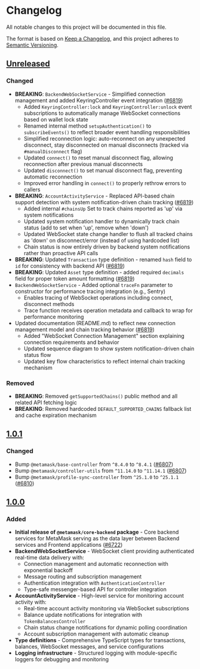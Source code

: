 # Changelog

All notable changes to this project will be documented in this file.

The format is based on [Keep a Changelog](https://keepachangelog.com/en/1.0.0/),
and this project adheres to [Semantic Versioning](https://semver.org/spec/v2.0.0.html).

## [Unreleased]

### Changed

- **BREAKING**: `BackendWebSocketService` - Simplified connection management and added KeyringController event integration ([#6819](https://github.com/MetaMask/core/pull/6819))
  - Added `KeyringController:lock` and `KeyringController:unlock` event subscriptions to automatically manage WebSocket connections based on wallet lock state
  - Renamed internal method `setupAuthentication()` to `subscribeEvents()` to reflect broader event handling responsibilities
  - Simplified reconnection logic: auto-reconnect on any unexpected disconnect, stay disconnected on manual disconnects (tracked via `#manualDisconnect` flag)
  - Updated `connect()` to reset manual disconnect flag, allowing reconnection after previous manual disconnects
  - Updated `disconnect()` to set manual disconnect flag, preventing automatic reconnection
  - Improved error handling in `connect()` to properly rethrow errors to callers
- **BREAKING**: `AccountActivityService` - Replaced API-based chain support detection with system notification-driven chain tracking ([#6819](https://github.com/MetaMask/core/pull/6819))
  - Added internal `#chainsUp` Set to track chains reported as 'up' via system notifications
  - Updated system notification handler to dynamically track chain status (add to set when 'up', remove when 'down')
  - Updated WebSocket state change handler to flush all tracked chains as 'down' on disconnect/error (instead of using hardcoded list)
  - Chain status is now entirely driven by backend system notifications rather than proactive API calls
- **BREAKING**: Updated `Transaction` type definition - renamed `hash` field to `id` for consistency with backend API ([#6819](https://github.com/MetaMask/core/pull/6819))
- **BREAKING**: Updated `Asset` type definition - added required `decimals` field for proper token amount formatting ([#6819](https://github.com/MetaMask/core/pull/6819))
- `BackendWebSocketService` - Added optional `traceFn` parameter to constructor for performance tracing integration (e.g., Sentry)
  - Enables tracing of WebSocket operations including connect, disconnect methods
  - Trace function receives operation metadata and callback to wrap for performance monitoring
- Updated documentation (README.md) to reflect new connection management model and chain tracking behavior ([#6819](https://github.com/MetaMask/core/pull/6819))
  - Added "WebSocket Connection Management" section explaining connection requirements and behavior
  - Updated sequence diagram to show system notification-driven chain status flow
  - Updated key flow characteristics to reflect internal chain tracking mechanism

### Removed

- **BREAKING**: Removed `getSupportedChains()` public method and all related API fetching logic
- **BREAKING**: Removed hardcoded `DEFAULT_SUPPORTED_CHAINS` fallback list and cache expiration mechanism

## [1.0.1]

### Changed

- Bump `@metamask/base-controller` from `^8.4.0` to `^8.4.1` ([#6807](https://github.com/MetaMask/core/pull/6807))
- Bump `@metamask/controller-utils` from `^11.14.0` to `^11.14.1` ([#6807](https://github.com/MetaMask/core/pull/6807))
- Bump `@metamask/profile-sync-controller` from `^25.1.0` to `^25.1.1` ([#6810](https://github.com/MetaMask/core/pull/6810))

## [1.0.0]

### Added

- **Initial release of `@metamask/core-backend` package** - Core backend services for MetaMask serving as the data layer between Backend services and Frontend applications ([#6722](https://github.com/MetaMask/core/pull/6722))
- **BackendWebSocketService** - WebSocket client providing authenticated real-time data delivery with:
  - Connection management and automatic reconnection with exponential backoff
  - Message routing and subscription management
  - Authentication integration with `AuthenticationController`
  - Type-safe messenger-based API for controller integration
- **AccountActivityService** - High-level service for monitoring account activity with:
  - Real-time account activity monitoring via WebSocket subscriptions
  - Balance update notifications for integration with `TokenBalancesController`
  - Chain status change notifications for dynamic polling coordination
  - Account subscription management with automatic cleanup
- **Type definitions** - Comprehensive TypeScript types for transactions, balances, WebSocket messages, and service configurations
- **Logging infrastructure** - Structured logging with module-specific loggers for debugging and monitoring

[Unreleased]: https://github.com/MetaMask/core/compare/@metamask/core-backend@1.0.1...HEAD
[1.0.1]: https://github.com/MetaMask/core/compare/@metamask/core-backend@1.0.0...@metamask/core-backend@1.0.1
[1.0.0]: https://github.com/MetaMask/core/releases/tag/@metamask/core-backend@1.0.0

